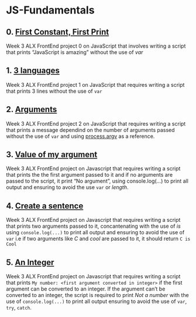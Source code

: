 # JS-Fundamentals

## 0. [First Constant, First Print](https://github.com/The-Motolani/JS-Fundamentals/blob/main/0-javascript_is_amazing.js)
Week 3 ALX FrontEnd project 0 on JavaScript that involves writing a script that prints “JavaScript is amazing” without the use of *var*

## 1. [3 languages](https://github.com/The-Motolani/JS-Fundamentals/blob/main/1-multi_languages.js)
Week 3 ALX FrontEnd project 1 on JavaScript that requires writing a script that prints 3 lines without the use of `var`

## 2. [Arguments](https://github.com/The-Motolani/JS-Fundamentals/blob/main/2-arguments.js)
Week 3 ALX FrontEnd project 2 on JavaScript that requires writing a script that prints a message dependind on the number of arguments passed without the use of `var` and using [process.argv](https://nodejs.org/api/process.html#process_process_argv) as a reference.

## 3. [Value of my argument](https://github.com/The-Motolani/JS-Fundamentals/blob/main/3-value_argument.js)
Week 3 ALX FrontEnd project on Javascript that requires writing a script that prints the  the first argument passed to it and if no arguments are passed to the script, it print “No argument”, using console.log(...) to print all output and ensuring to avoid the use `var` or *length*.

## 4. [Create a sentence](https://github.com/The-Motolani/JS-Fundamentals/blob/main/4-concat.js)
Week 3 ALX FrontEnd project on Javascript that requires writing a script that prints two arguments passed to it, concantenating with the use of *is* using `console.log(...)` to print all output and ensuring to avoid the use of `var` i.e if two arguments like *C* and *cool* are passed to it, it should return `C is Cool`

## 5. [An Integer](https://github.com/The-Motolani/JS-Fundamentals/blob/main/5-to_integer.js)
Week 3 ALX FrontEnd project on Javascript that requires writing a script that prints `My number: <first argument converted in integer>` if the first argument can be converted to an integer. If the argument can’t be converted to an integer, the script is required to print *Not a number* with the use of `console.log(...)` to print all output ensuring to avoid the use of `var`, `try`, `catch`.
